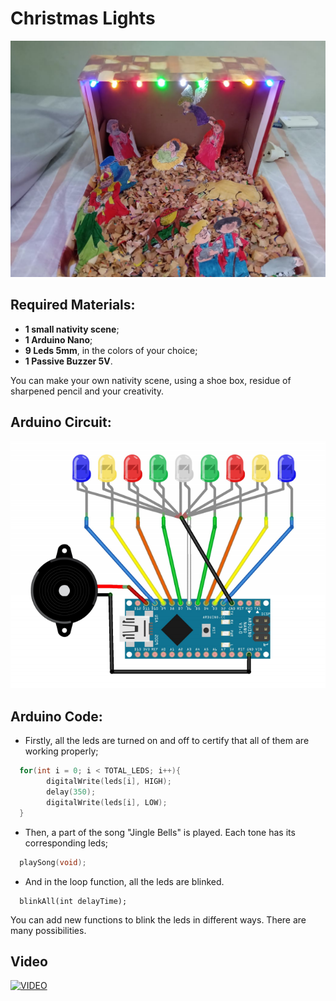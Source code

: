 # Christmas Lights

![](scene.jpeg)

## Required Materials:

* **1 small nativity scene**;  
* **1 Arduino Nano**;
* **9 Leds 5mm**, in the colors of your choice;
* **1 Passive Buzzer 5V**.

You can make your own nativity scene, using a shoe box, residue of sharpened pencil and your creativity.

## Arduino Circuit:

![](schematic.png)

## Arduino Code:

* Firstly, all the leds are turned on and off to certify that all of them are working properly;
```C++
  for(int i = 0; i < TOTAL_LEDS; i++){
        digitalWrite(leds[i], HIGH);
        delay(350);
        digitalWrite(leds[i], LOW);
  }
```
* Then, a part of the song "Jingle Bells" is played. Each tone has its corresponding leds;
```C++
  playSong(void);
```
* And in the loop function, all the leds are blinked.
```
  blinkAll(int delayTime);
```
You can add new functions to blink the leds in different ways. There are many possibilities.

## Video

[![VIDEO](https://img.youtube.com/vi/dD7tqMn2cTI/0.jpg)](https://www.youtube.com/watch?v=dD7tqMn2cTI)
